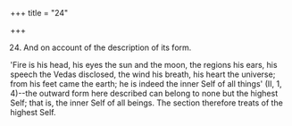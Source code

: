 +++
title = "24"

+++


24. And on account of the description of its form.

'Fire is his head, his eyes the sun and the moon, the regions his ears, his speech the Vedas disclosed, the wind his breath, his heart the universe; from his feet came the earth; he is indeed the inner Self of all things' (II, 1, 4)--the outward form here described can belong to none but the highest Self; that is, the inner Self of all beings. The section therefore treats of the highest Self.

